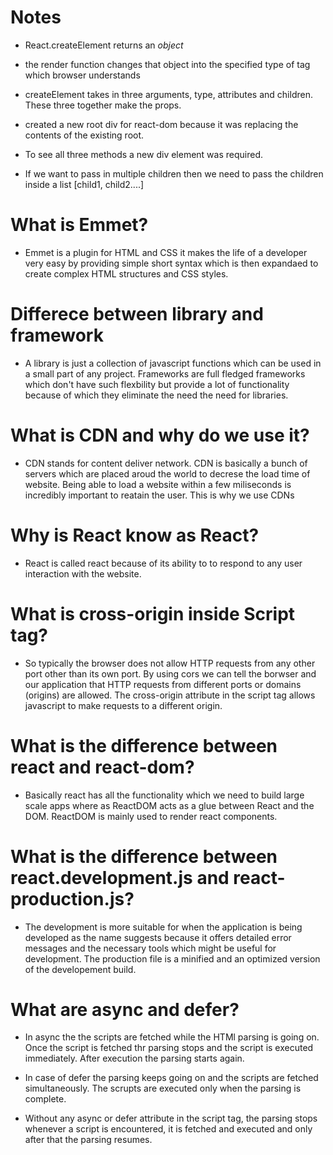 # Notes

- React.createElement returns an _object_
- the render function changes that object into the specified type of tag which browser understands
- createElement takes in three arguments, type, attributes and children. These three together make the props.

- created a new root div for react-dom because it was replacing the contents of the existing root.
- To see all three methods a new div element was required.

- If we want to pass in multiple children then we need to pass the children inside a list [child1, child2....]

# What is Emmet?

- Emmet is a plugin for HTML and CSS it makes the life of a developer very easy by providing simple short syntax which is then expandaed to create complex HTML structures and CSS styles.

# Differece between library and framework

- A library is just a collection of javascript functions which can be used in a small part of any project. Frameworks are full fledged frameworks which don't have such flexbility but provide a lot of functionality because of which they eliminate the need the need for libraries.

# What is CDN and why do we use it?

- CDN stands for content deliver network. CDN is basically a bunch of servers which are placed aroud the world to decrese the load time of website. Being able to load a website within a few miliseconds is incredibly important to reatain the user. This is why we use CDNs

# Why is React know as React?

- React is called react because of its ability to to respond to any user interaction with the website.

# What is cross-origin inside Script tag?

- So typically the browser does not allow HTTP requests from any other port other than its own port. By using cors we can tell the borwser and our application that HTTP requests from different ports or domains (origins) are allowed. The cross-origin attribute in the script tag allows javascript to make requests to a different origin.

# What is the difference between react and react-dom?

- Basically react has all the functionality which we need to build large scale apps where as ReactDOM acts as a glue between React and the DOM.
  ReactDOM is mainly used to render react components.

# What is the difference between react.development.js and react-production.js?

- The development is more suitable for when the application is being developed as the name suggests because it offers detailed error messages and the necessary tools which might be useful for development. The production file is a minified and an optimized version of the developement build.

# What are async and defer?

- In async the the scripts are fetched while the HTMl parsing is going on. Once the script is fetched thr parsing stops and the script is executed immediately. After execution the parsing starts again.

- In case of defer the parsing keeps going on and the scripts are fetched simultaneously. The scrupts are executed only when the parsing is complete.

- Without any async or defer attribute in the script tag, the parsing stops whenever a script is encountered, it is fetched and executed and only after that the parsing resumes.

